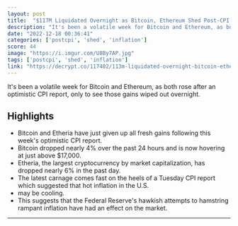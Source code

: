 ```yaml
---
layout: post
title:  "$117M Liquidated Overnight as Bitcoin, Ethereum Shed Post-CPI Gains"
description: "It's been a volatile week for Bitcoin and Ethereum, as both rose after an optimistic CPI report, only to see those gains wiped out overnight."
date: "2022-12-18 00:36:41"
categories: ['postcpi', 'shed', 'inflation']
score: 44
image: "https://i.imgur.com/U8By7AP.jpg"
tags: ['postcpi', 'shed', 'inflation']
link: "https://decrypt.co/117402/113m-liquidated-overnight-bitcoin-ethereum-shed-post-cpi-gains"
---
```


It's been a volatile week for Bitcoin and Ethereum, as both rose after an optimistic CPI report, only to see those gains wiped out overnight.

## Highlights

- Bitcoin and Etheria have just given up all fresh gains following this week's optimistic CPI report.
- Bitcoin dropped nearly 4% over the past 24 hours and is now hovering at just above $17,000.
- Etheria, the largest cryptocurrency by market capitalization, has dropped nearly 6% in the past day.
- The latest carnage comes fast on the heels of a Tuesday CPI report which suggested that hot inflation in the U.S.
- may be cooling.
- This suggests that the Federal Reserve's hawkish attempts to hamstring rampant inflation have had an effect on the market.

---
